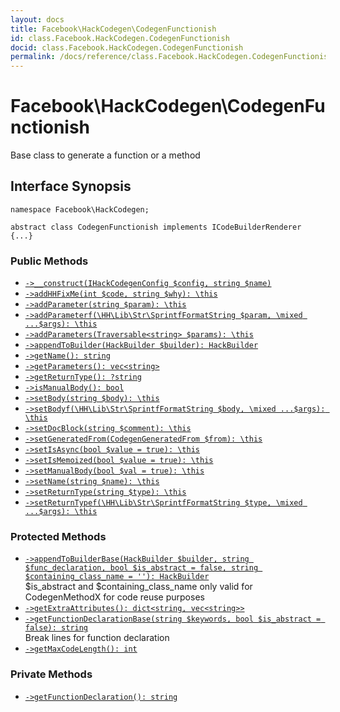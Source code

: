 ```yaml
---
layout: docs
title: Facebook\HackCodegen\CodegenFunctionish
id: class.Facebook.HackCodegen.CodegenFunctionish
docid: class.Facebook.HackCodegen.CodegenFunctionish
permalink: /docs/reference/class.Facebook.HackCodegen.CodegenFunctionish.md
---
```

# Facebook\\HackCodegen\\CodegenFunctionish




Base class to generate a function or a method




## Interface Synopsis




``` Hack
namespace Facebook\HackCodegen;

abstract class CodegenFunctionish implements ICodeBuilderRenderer {...}
```




### Public Methods




+ [` ->__construct(IHackCodegenConfig $config, string $name) `](<class.Facebook.HackCodegen.CodegenFunctionish.__construct.md>)
+ [` ->addHHFixMe(int $code, string $why): \this `](<class.Facebook.HackCodegen.CodegenFunctionish.addHHFixMe.md>)
+ [` ->addParameter(string $param): \this `](<class.Facebook.HackCodegen.CodegenFunctionish.addParameter.md>)
+ [` ->addParameterf(\HH\Lib\Str\SprintfFormatString $param, \mixed ...$args): \this `](<class.Facebook.HackCodegen.CodegenFunctionish.addParameterf.md>)
+ [` ->addParameters(Traversable<string> $params): \this `](<class.Facebook.HackCodegen.CodegenFunctionish.addParameters.md>)
+ [` ->appendToBuilder(HackBuilder $builder): HackBuilder `](<class.Facebook.HackCodegen.CodegenFunctionish.appendToBuilder.md>)
+ [` ->getName(): string `](<class.Facebook.HackCodegen.CodegenFunctionish.getName.md>)
+ [` ->getParameters(): vec<string> `](<class.Facebook.HackCodegen.CodegenFunctionish.getParameters.md>)
+ [` ->getReturnType(): ?string `](<class.Facebook.HackCodegen.CodegenFunctionish.getReturnType.md>)
+ [` ->isManualBody(): bool `](<class.Facebook.HackCodegen.CodegenFunctionish.isManualBody.md>)
+ [` ->setBody(string $body): \this `](<class.Facebook.HackCodegen.CodegenFunctionish.setBody.md>)
+ [` ->setBodyf(\HH\Lib\Str\SprintfFormatString $body, \mixed ...$args): \this `](<class.Facebook.HackCodegen.CodegenFunctionish.setBodyf.md>)
+ [` ->setDocBlock(string $comment): \this `](<class.Facebook.HackCodegen.CodegenFunctionish.setDocBlock.md>)
+ [` ->setGeneratedFrom(CodegenGeneratedFrom $from): \this `](<class.Facebook.HackCodegen.CodegenFunctionish.setGeneratedFrom.md>)
+ [` ->setIsAsync(bool $value = true): \this `](<class.Facebook.HackCodegen.CodegenFunctionish.setIsAsync.md>)
+ [` ->setIsMemoized(bool $value = true): \this `](<class.Facebook.HackCodegen.CodegenFunctionish.setIsMemoized.md>)
+ [` ->setManualBody(bool $val = true): \this `](<class.Facebook.HackCodegen.CodegenFunctionish.setManualBody.md>)
+ [` ->setName(string $name): \this `](<class.Facebook.HackCodegen.CodegenFunctionish.setName.md>)
+ [` ->setReturnType(string $type): \this `](<class.Facebook.HackCodegen.CodegenFunctionish.setReturnType.md>)
+ [` ->setReturnTypef(\HH\Lib\Str\SprintfFormatString $type, \mixed ...$args): \this `](<class.Facebook.HackCodegen.CodegenFunctionish.setReturnTypef.md>)







### Protected Methods




* [` ->appendToBuilderBase(HackBuilder $builder, string $func_declaration, bool $is_abstract = false, string $containing_class_name = ''): HackBuilder `](<class.Facebook.HackCodegen.CodegenFunctionish.appendToBuilderBase.md>)\
  $is_abstract and $containing_class_name
  only valid for CodegenMethodX for code reuse purposes
* [` ->getExtraAttributes(): dict<string, vec<string>> `](<class.Facebook.HackCodegen.CodegenFunctionish.getExtraAttributes.md>)
* [` ->getFunctionDeclarationBase(string $keywords, bool $is_abstract = false): string `](<class.Facebook.HackCodegen.CodegenFunctionish.getFunctionDeclarationBase.md>)\
  Break lines for function declaration
* [` ->getMaxCodeLength(): int `](<class.Facebook.HackCodegen.CodegenFunctionish.getMaxCodeLength.md>)







### Private Methods




- [` ->getFunctionDeclaration(): string `](<class.Facebook.HackCodegen.CodegenFunctionish.getFunctionDeclaration.md>)